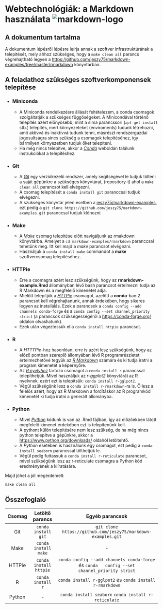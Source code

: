Webtechnológiák: a Markdown használata ![markdown-logo](https://upload.wikimedia.org/wikipedia/commons/thumb/4/48/Markdown-mark.svg/64px-Markdown-mark.svg.png)
============

A dokumentum tartalma
---

A dokumentum lépésről lépésre leírja annak a szoftver infrastruktúrának a telepítését, mely ahhoz szükséges, hogy a `make clean all` parancs végrehajtható legyen a <https://github.com/jeszy75/markdown-examples/tree/master/rmarkdown> könyvtárban. 

## A feladathoz szükséges szoftverkomponensek telepítése

+ ### **Miniconda**
    - A Miniconda rendelkezésre állását feltételezem, a conda csomagok szolgáltatják a szükséges függőségeket. A Minicondával történő telepítés azért előnyösebb, mint a sima parancssori (`apt-get install` stb.) telepítés, mert környezeteket (enviroments) tudunk létrehozni, amit aktívvá és inaktívvá tudunk tenni, másrészt rendszergazdai jogosultságra sincs szükség a csomagok telepítéséhez, így bármilyen környezetben tudjuk őket telepíteni.
    - Ha még nincs telepítve, akkor a *[Conda](https://docs.conda.io/en/latest/miniconda.html)* weboldán találunk instrukciókat a telepítéshez.

+ ### **Git**
    - A *[Git](https://git-scm.com/)* egy verziókezelő rendszer, amely segítségével le tudjuk tölteni a saját gépünkre a szükséges könyvtárat, (repository-t) ahol a `make clean all` parancsot kell elvégezni.
    - A csomag telepítését a `conda install git` paranccsal tudjuk elvégezni.
    - A szükséges könyvtár jelen esetben a [jeszy75/markdown-examples](https://github.com/jeszy75/markdown-examples.git), ezt pedig a `git clone https://github.com/jeszy75/markdown-examples.git` paranccsal tudjuk klónozni.

+ ### **Make**
    - A *[Make](https://www.gnu.org/software/make/)* csomag telepítése előtt navigáljunk az rmakdown könyvtárba. Amelyet a `cd markdown-examples/rmarkdown` paranccsal tehetünk meg. Itt kell majd a *make* parancsot elvégezni.
    - Használjuk a `conda install make` commandot a **make** szoftvercsomag telepítéséhez.

+ ### **HTTPie**
    - Erre a csomagra azért lesz szükségünk, hogy az **rmarkdown-example.Rmd** állományban lévő bash parancsot értelmezni tudja az R Markdown és a megfelelő kimenetet adja.
    - Mielőtt telepítjük a *[HTTPie](https://httpie.org/)* csomagot, azelőtt a **conda**-ban 2 parancsot kell végrehajtanunk, annak érdekében, hogy sikeres legyen az installálás. Ezek a parancsok a `conda config --add channels conda-forge` és a `conda config --set channel_priority strict` (a parancsok szükségességéről a <https://conda-forge.org/> oldalon olvashatunk).
    - Ezek után végeztessük el a `conda install httpie` parancsot.
  
+ ### **R**
    - A *HTTTPie*-hoz hasonlóan, erre is azért lesz szükségünk, hogy az előző pontban szereplő állomyában lévő R programrészletet értelmezhetővé tegyük az *[R Markdown](https://rmarkdown.rstudio.com/)* számára és ki tudja íratni a program kimenetét a képernyőre.
    - Az *[R nyelvhez](https://www.r-project.org/)* tartozó csomagot a `conda install r` parancssal telepíthetjük. Mivel használjuk az *r-ggplot2* könyvtárát az R nyelvnek, ezért ezt is telepítsük: `conda install r-gglpot2`.
    - Végül szükségünk lesz a `conda install r-rmarkdown`-ra is. Ő lesz a felelős azért, hogy az R Markdown a fordításkor az R programkód kimenetét ki tudja íratni a generált állományba.
  
+ ### **Python**
    - Mivel *[Python](https://www.python.org/)* kódunk is van az .Rmd fájlban, így az előzőekben látott megfelelő kimenet érdekében ezt is telepítenünk kell.
    - A pythont külön telepítésére nem lesz szükség, de ha még nincs python telepítve a gépünkre, akkor a <https://www.python.org/downloads/> oldalról letöltehtő.
    - A *Python* esetében is használunk egy csomagot, ezt pedig a `conda install seaborn` parancssal tölthetjük le.
    - Végül pedig futtassuk a `conda install r-reticulate` parancsot, mivel szükségünk lesz az r-reticulate csomagra a Python kód eredményének a kiíratására.

Majd jöhet a jól megérdemelt:

    make clean all

## Összefoglaló

| Csomag      | Letöltő parancs        | Egyéb parancsok                                              |
|:-----------:|:----------------------:|:------------------------------------------------------------:|
| Git         | `conda install git`    | `git clone https://github.com/jeszy75/markdown-examples.git` |
| Make        |  `conda install make`  | -                                                            |
| HTTPie      | `conda install httpie` | `conda config --add channels conda-forge` és  `conda   config --set channel_priority strict` |
| R           | `conda install r`      | `conda install r-gglpot2` és `conda install r-rmarkdown`     |
| Python      | -                      | `conda install seaborn` `conda install r-reticulate`         |
